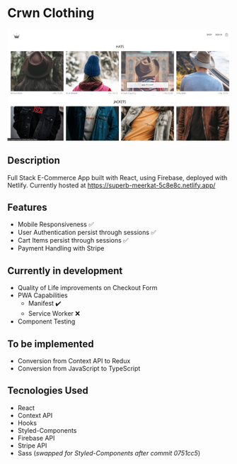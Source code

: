 # Crwn Clothing

![Shop Page](/Project.png "Shop Page")

## Description
Full Stack E-Commerce App built with React, using Firebase, deployed with Netlify. Currently hosted at https://superb-meerkat-5c8e8c.netlify.app/

## Features
* Mobile Responsiveness :white_check_mark:
* User Authentication persist through sessions :white_check_mark:
* Cart Items persist through sessions :white_check_mark:
* Payment Handling with Stripe

## Currently in development
* Quality of Life improvements on Checkout Form
* PWA Capabilities
  * Manifest :heavy_check_mark:
  * Service Worker :x:
* Component Testing


## To be implemented
* Conversion from Context API to Redux 
* Conversion from JavaScript to TypeScript

## Tecnologies Used
* React
* Context API
* Hooks
* Styled-Components
* Firebase API 
* Stripe API
* Sass (_swapped for Styled-Components after commit 0751cc5_)